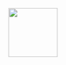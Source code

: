 <div id="header" align="center">
  <img src="[https://media.giphy.com/media/M9gbBd9nbDrOTu1Mqx/giphy.gif](https://media.giphy.com/media/hSLDN6zfh2Yy4ekMWi/giphy-downsized.gif)https://media.giphy.com/media/hSLDN6zfh2Yy4ekMWi/giphy-downsized.gif" width="100"/>
</div>
